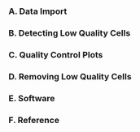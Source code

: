 ### A. Data Import
### B. Detecting Low Quality Cells
### C. Quality Control Plots
### D. Removing Low Quality Cells
### E. Software
### F. Reference

